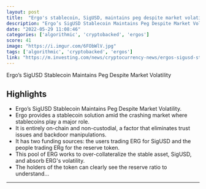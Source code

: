```yaml
---
layout: post
title:  "Ergo's stablecoin, SigUSD, maintains peg despite market volatility"
description: "Ergo’s SigUSD Stablecoin Maintains Peg Despite Market Volatility"
date: "2022-05-29 11:08:46"
categories: ['algorithmic', 'cryptobacked', 'ergos']
score: 41
image: "https://i.imgur.com/6FObWlV.jpg"
tags: ['algorithmic', 'cryptobacked', 'ergos']
link: "https://m.investing.com/news/cryptocurrency-news/ergos-sigusd-stablecoin-maintains-peg-despite-market-volatility-2830060"
---
```


Ergo’s SigUSD Stablecoin Maintains Peg Despite Market Volatility

## Highlights

- Ergo’s SigUSD Stablecoin Maintains Peg Despite Market Volatility.
- Ergo provides a stablecoin solution amid the crashing market where stablecoins play a major role.
- It is entirely on-chain and non-custodial, a factor that eliminates trust issues and backdoor manipulations.
- It has two funding sources: the users trading ERG for SigUSD and the people trading ERg for the reserve token.
- This pool of ERG works to over-collateralize the stable asset, SigUSD, and absorb ERG's volatility.
- The holders of the token can clearly see the reserve ratio to understand...

---
